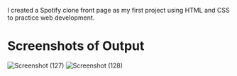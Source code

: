 I created a Spotify clone front page as my first project using HTML and CSS to practice web development.
# Screenshots of Output
![Screenshot (127)](https://github.com/CodeGuy0/Spotify-Clone/assets/125690497/673c25c1-afa1-4444-b312-9fd6c2d5507d)
![Screenshot (128)](https://github.com/CodeGuy0/Spotify-Clone/assets/125690497/3e70f7ba-ab0a-4b07-b931-a9860426e89e)
